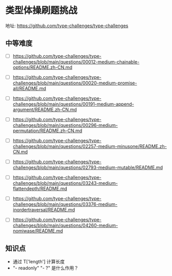 # 类型体操刷题挑战
地址: https://github.com/type-challenges/type-challenges

## 中等难度
- [ ] https://github.com/type-challenges/type-challenges/blob/main/questions/00012-medium-chainable-options/README.zh-CN.md
- [ ] https://github.com/type-challenges/type-challenges/blob/main/questions/00020-medium-promise-all/README.md
- [ ] https://github.com/type-challenges/type-challenges/blob/main/questions/00191-medium-append-argument/README.zh-CN.md
- [ ] https://github.com/type-challenges/type-challenges/blob/main/questions/00296-medium-permutation/README.zh-CN.md
- [ ] https://github.com/type-challenges/type-challenges/blob/main/questions/02257-medium-minusone/README.zh-CN.md
- [ ] https://github.com/type-challenges/type-challenges/blob/main/questions/02793-medium-mutable/README.md
- [ ] https://github.com/type-challenges/type-challenges/blob/main/questions/03243-medium-flattendepth/README.md
- [ ] https://github.com/type-challenges/type-challenges/blob/main/questions/03376-medium-inordertraversal/README.md
- [ ] https://github.com/type-challenges/type-challenges/blob/main/questions/04260-medium-nomiwase/README.md



## 知识点
- 通过 T['length'] 计算长度
- "- readonly" "- ?" 是什么作用？
